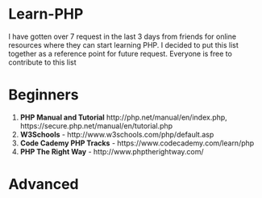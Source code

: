 # Learn-PHP
I have gotten over 7 request in the last 3 days from friends for online resources where they can start learning PHP. I decided to put this list together as a reference point for future request. Everyone is free to contribute to this list

# Beginners
<ol>
  <li><strong>PHP Manual and Tutorial</strong> http://php.net/manual/en/index.php, https://secure.php.net/manual/en/tutorial.php</li>
  <li><strong>W3Schools</strong> - http://www.w3schools.com/php/default.asp</li>
  <li><strong>Code Cademy PHP Tracks</strong> - https://www.codecademy.com/learn/php</li>
  <li><strong>PHP The Right Way</strong> - http://www.phptherightway.com/</li>
</ol>

# Advanced
